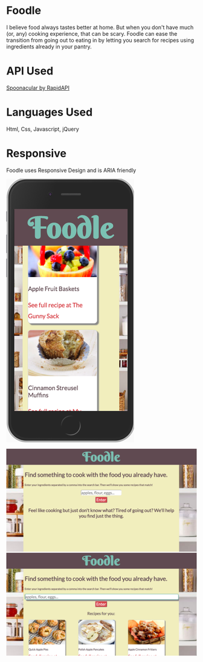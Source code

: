 # Foodle

I believe food always tastes better at home. But when you don't have much (or, any) cooking experience, that can be scary. Foodle can ease the transition from going out to eating in by letting you search for recipes using ingredients already in your pantry.

API Used
========
[Spoonacular by RapidAPI](https://rapidapi.com/spoonacular/api/Recipe%20-%20Food%20-%20Nutrition)

Languages Used
==============
Html, Css, Javascript, jQuery

Responsive
==========
Foodle uses Responsive Design and is ARIA friendly

![Mobile](/mobile.png?raw=true "Mobile")


![Landing Page](/landing.png?raw=true "Landing Page")
![results](/results.png?raw=true "Results Page")

